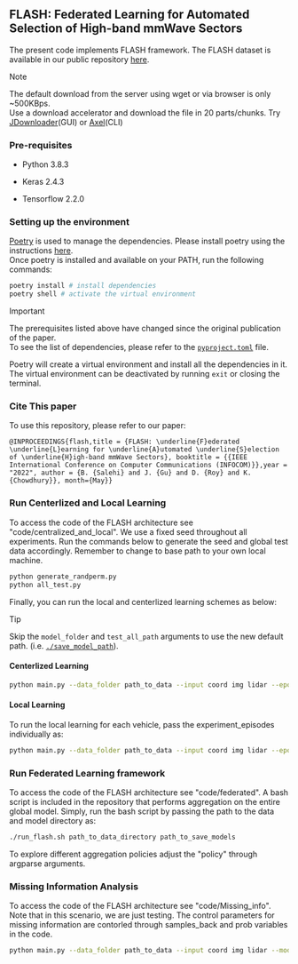 ## FLASH: Federated Learning for Automated Selection of High-band mmWave Sectors

The present code implements FLASH framework. The FLASH dataset is available in our public repository [here](https://genesys-lab.org/multimodal-fusion-nextg-v2x-communications).

> [!NOTE]
> The default download from the server using wget or via browser is only ~500KBps.  
> Use a download accelerator and download the file in 20 parts/chunks. Try [JDownloader](https://jdownloader.org/)(GUI) or [Axel](https://github.com/axel-download-accelerator/axel)(CLI)

### Pre-requisites

- Python 3.8.3

- Keras 2.4.3

- Tensorflow 2.2.0

### Setting up the environment

[Poetry](https://python-poetry.org/) is used to manage the dependencies. Please install poetry using the instructions [here](https://python-poetry.org/docs/#installation).  
Once poetry is installed and available on your PATH, run the following commands:

```bash
poetry install # install dependencies
poetry shell # activate the virtual environment
```

> [!IMPORTANT]  
> The prerequisites listed above have changed since the original publication of the paper.  
> To see the list of dependencies, please refer to the [`pyproject.toml`](./pyproject.toml) file.

Poetry will create a virtual environment and install all the dependencies in it. The virtual environment can be deactivated by running `exit` or closing the terminal.

### Cite This paper

To use this repository, please refer to our paper:

 `@INPROCEEDINGS{flash,title = {FLASH: \underline{F}ederated \underline{L}earning for \underline{A}utomated \underline{S}election of \underline{H}igh-band mmWave Sectors}, booktitle = {{IEEE International Conference on Computer Communications (INFOCOM)}},year = "2022", author = {B. {Salehi} and J. {Gu} and D. {Roy} and K. {Chowdhury}}, month={May}}`

### Run Centerlized and Local Learning

To access the code of the FLASH architecture see "code/centralized_and_local". We use a fixed seed throughout all experiments. Run the commands below to generate the seed and global test data accordingly. Remember to change to base path to your own local machine.

```bash
python generate_randperm.py
python all_test.py
```

Finally, you can run the local and centerlized learning schemes as below:

> [!TIP]  
> Skip the `model_folder` and `test_all_path` arguments to use the new default path. (i.e. [`./save_model_path`](./save_model_path)).

#### Centerlized Learning

```bash
python main.py --data_folder path_to_data --input coord img lidar --epochs 100 --model_folder save_model_path --test_all_path path_to_global_testset_directory
```

#### Local Learning

To run the local learning for each vehicle, pass the experiment_episodes individually as:

```bash
python main.py --data_folder path_to_data --input coord img lidar --epochs 100 --model_folder save_model_path --test_all_path path_to_global_testset_directory --experiment_episodes vehicle_id
```

### Run Federated Learning framework

To access the code of the FLASH architecture see "code/federated". A bash script is included in the repository that performs aggregation on the entire global model. Simply, run the bash script by passing the path to the data and model directory as:

```bash
./run_flash.sh path_to_data_directory path_to_save_models
```

To explore different aggregation policies adjust the "policy" through argparse arguments.

### Missing Information Analysis

To access the code of the FLASH architecture see "code/Missing_info". Note that in this scenario, we are just testing. The control parameters for missing information are contorled through samples_back and prob variables in the code.

```bash
python main.py --data_folder path_to_data --input coord img lidar --model_folder save_model_path --test_all_path path_to_global_testset_directory 
```
